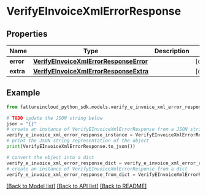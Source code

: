 # VerifyEInvoiceXmlErrorResponse


## Properties

Name | Type | Description | Notes
------------ | ------------- | ------------- | -------------
**error** | [**VerifyEInvoiceXmlErrorResponseError**](VerifyEInvoiceXmlErrorResponseError.md) |  | [optional] 
**extra** | [**VerifyEInvoiceXmlErrorResponseExtra**](VerifyEInvoiceXmlErrorResponseExtra.md) |  | [optional] 

## Example

```python
from fattureincloud_python_sdk.models.verify_e_invoice_xml_error_response import VerifyEInvoiceXmlErrorResponse

# TODO update the JSON string below
json = "{}"
# create an instance of VerifyEInvoiceXmlErrorResponse from a JSON string
verify_e_invoice_xml_error_response_instance = VerifyEInvoiceXmlErrorResponse.from_json(json)
# print the JSON string representation of the object
print(VerifyEInvoiceXmlErrorResponse.to_json())

# convert the object into a dict
verify_e_invoice_xml_error_response_dict = verify_e_invoice_xml_error_response_instance.to_dict()
# create an instance of VerifyEInvoiceXmlErrorResponse from a dict
verify_e_invoice_xml_error_response_from_dict = VerifyEInvoiceXmlErrorResponse.from_dict(verify_e_invoice_xml_error_response_dict)
```
[[Back to Model list]](../README.md#documentation-for-models) [[Back to API list]](../README.md#documentation-for-api-endpoints) [[Back to README]](../README.md)


